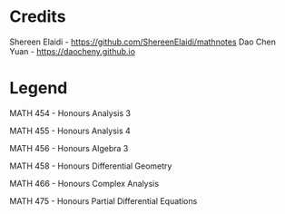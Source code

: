 # Credits

Shereen Elaidi - https://github.com/ShereenElaidi/mathnotes
Dao Chen Yuan - https://daocheny.github.io

# Legend

MATH 454 - Honours Analysis 3

MATH 455 - Honours Analysis 4

MATH 456 - Honours Algebra 3

MATH 458 - Honours Differential Geometry

MATH 466 - Honours Complex Analysis

MATH 475 - Honours Partial Differential Equations
